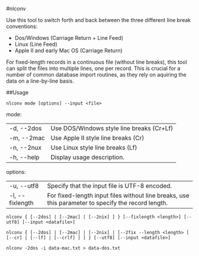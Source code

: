 #nlconv

Use this tool to switch forth and back between the three different line break conventions:

- Dos/Windows (Carriage Return + Line Feed)
- Linux (Line Feed)
- Apple II and early Mac OS (Carriage Return)

For fixed-length records in a continuous file (without line breaks), this tool can split the files into
multiple lines, one per record. This is crucial for a number of common database import routines, as they
rely on aquiring the data on a line-by-line basis.

##Usage

`nlconv mode [options] --input <file>`

  mode:
  <table>
    <tr><td>-d, --2dos</td><td>Use DOS/Windows style line breaks (Cr+Lf)</td></tr>
    <tr><td>-m, --2mac</td><td>Use Apple II style line breaks (Cr)</td></tr>
    <tr><td>-n, --2nux</td><td>Use Linux style line breaks (Lf)</td></tr>
    <tr><td>-h, --help</td><td>Display usage description.</td></tr>
  </table>

  options:
  <table>
    <tr><td>-u, --utf8</td><td>Specify that the input file is UTF-8 encoded.</td></tr>
    <tr><td>-l, --fixlength <recordlength></td><td>For fixed-length input files without line breaks, use this parameter to specify the record length.</td></tr>
  </table>
  
  `nlconv { [--2dos] | [--2mac] | [--2nix] ] } [--fixlength <length>] [--utf8] [--input <datafile>]`




`nlconv { [--2dos] | [--2mac] | [--2nix] | [--2fix --length <length> [ [--cr] | [--lf] | [--crlf] ] ] } [--utf8] [--input <datafile>]`



`nlconv -2dos -i data-mac.txt > data-dos.txt`

